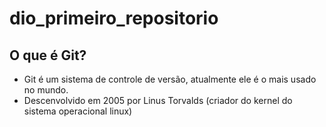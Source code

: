 # dio_primeiro_repositorio
## O que é Git?
- Git é um sistema de controle de versão, atualmente ele é o mais usado no mundo.
- Descenvolvido em 2005 por Linus Torvalds (criador do kernel do sistema operacional linux)

